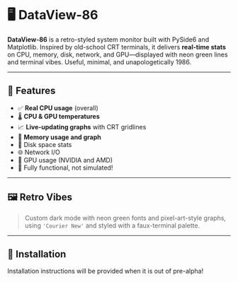 # 🖥️ DataView-86

**DataView-86** is a retro-styled system monitor built with PySide6 and Matplotlib. Inspired by old-school CRT terminals, it delivers **real-time stats** on CPU, memory, disk, network, and GPU—displayed with neon green lines and terminal vibes. Useful, minimal, and unapologetically 1986.

---

## 🎯 Features

- ✅ **Real CPU usage** (overall)
- 🌡️ **CPU & GPU temperatures**
- 📈 **Live-updating graphs** with CRT gridlines
- 🧠 **Memory usage and graph**
- 💽 Disk space stats
- 🌐 Network I/O
- 🔋 GPU usage (NVIDIA and AMD)
- 🧪 Fully functional, not simulated!

---

## 🖼️ Retro Vibes

> Custom dark mode with neon green fonts and pixel-art-style graphs, using `'Courier New'` and styled with a faux-terminal palette.

---

## 🚀 Installation

Installation instructions will be provided when it is out of pre-alpha!
